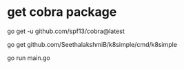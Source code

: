 # get cobra package
go get -u github.com/spf13/cobra@latest

go get github.com/SeethalakshmiB/k8simple/cmd/k8simple

go run main.go 